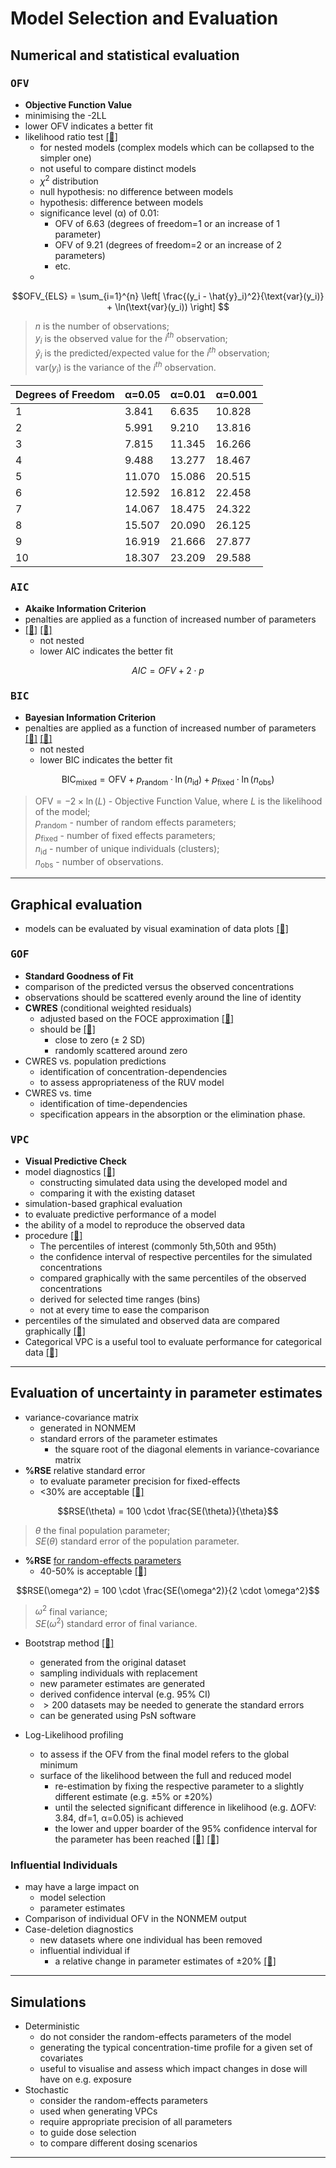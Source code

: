 # Model Selection and Evaluation
## Numerical and statistical evaluation 
### <kbd>**OFV**</kbd>
* **Objective Function Value**
* minimising the -2LL
* lower OFV indicates a better fit
* likelihood ratio test [[📖]](https://doi.org/10.1038%2Fpsp.2014.51 "2014_Owen")
    * for nested models (complex models which can be collapsed to the simpler one)
    * not useful to compare distinct models
    * $χ^2$ distribution
    * null hypothesis: no difference between models
    * hypothesis: difference between models
    * significance level (α) of 0.01: 
        * OFV of 6.63 (degrees of freedom=1 or an increase of 1 parameter)
        * OFV of 9.21 (degrees of freedom=2 or an increase of 2 parameters)
        * etc.
    * 

$$OFV_{ELS} = \sum_{i=1}^{n} \left[ \frac{(y_i - \hat{y}_i)^2}{\text{var}(y_i)} + \ln(\text{var}(y_i)) \right] $$
> $n$ is the number of observations; <br>
> $y_i$ is the observed value for the $i^{th}$ observation; <br>
> $\hat{y}_i$ is the predicted/expected value for the $i^{th}$ observation; <br>
> $\text{var}(y_i)$ is the variance of the $i^{th}$ observation.




| Degrees of Freedom | α=0.05 | α=0.01 | α=0.001|
|--------------------|--------|--------|--------|
| 1                  | 3.841  | 6.635  | 10.828 |
| 2                  | 5.991  | 9.210  | 13.816 |
| 3                  | 7.815  | 11.345 | 16.266 |
| 4                  | 9.488  | 13.277 | 18.467 |
| 5                  | 11.070 | 15.086 | 20.515 |
| 6                  | 12.592 | 16.812 | 22.458 |
| 7                  | 14.067 | 18.475 | 24.322 |
| 8                  | 15.507 | 20.090 | 26.125 |
| 9                  | 16.919 | 21.666 | 27.877 |
| 10                 | 18.307 | 23.209 | 29.588 |


### <kbd>**AIC**</kbd>
* **Akaike Information Criterion**
* penalties are applied as a function of increased number of parameters
* [[📖]](https://doi.org/10.1007/978-1-4612-1694-0_16 "1974_Akaike") [[📖]](https://doi.org/10.1007/b138744 "2006_Bonate") 
    * not nested 
    * lower AIC indicates the better fit 

$$AIC=OFV+2 \cdot p$$

### <kbd>**BIC**</kbd>
* **Bayesian Information Criterion**
* penalties are applied as a function of increased number of parameters [[📖]](http://dx.doi.org/10.1214/14-EJS890 "2014_Delattre") [[📖]](https://doi.org/10.1214/aos/1176344136 "1978_Schwarz")
    * not nested 
    * lower BIC indicates the better fit 

$$
\text{BIC}_{\text{mixed}} = \text{OFV} + p_{\text{random}} \cdot \ln(n_{\text{id}}) + p_{\text{fixed}} \cdot \ln(n_{\text{obs}})
$$
> $\text{OFV} = -2 \times \ln(L)$ - Objective Function Value, where $L$ is the likelihood of the model; <br>
> $p_{\text{random}}$ - number of random effects parameters; <br>
> $p_{\text{fixed}}$ - number of fixed effects parameters; <br>
> $n_{\text{id}}$ - number of unique individuals (clusters); <br>
> $n_{\text{obs}}$ - number of observations.

---


## Graphical evaluation
* models can be evaluated by visual examination of data plots [[📖]](https://doi.org/10.1007/bf01061469 "1992_Mandema")

### <kbd>**GOF**</kbd>
* **Standard Goodness of Fit**
* comparison of the predicted versus the observed concentrations
* observations should be scattered evenly around the line of identity
* **CWRES** (conditional weighted residuals)
    * adjusted based on the FOCE approximation [[📖]](https://doi.org/10.1007/s11095-007-9361-x "2007_Hooker")
    * should be [[📖]](https://doi.org/10.1038/psp.2013.14 "2013_Mould")
        * close to zero (± 2 SD)
        * randomly scattered around zero
* CWRES vs. population predictions
    * identification of concentration-dependencies
    * to assess appropriateness of the RUV model
* CWRES vs. time
    * identification of time-dependencies
    * specification appears in the absorption or the elimination phase.

### <kbd>**VPC**</kbd>
* **Visual Predictive Check**
* model diagnostics [[📖]](https://www.page-meeting.org/?abstract=1434 "2008_Karlsson")
    * constructing simulated data using the developed model and 
    * comparing it with the existing dataset 
* simulation-based graphical evaluation
* to evaluate predictive performance of a model
* the ability of a model to reproduce the observed data
* procedure [[📖]](https://doi.org/10.1208%2Fs12248-011-9255-z "2011_Bergstrand")
    * The percentiles of interest (commonly 5th,50th and 95th)
    * the confidence interval of respective percentiles for the simulated concentrations
    * compared graphically with the same percentiles of the observed concentrations
    * derived for selected time ranges (bins) 
    * not at every time to ease the comparison
* percentiles of the simulated and observed data are compared graphically [[📖]](https://www.page-meeting.org/?abstract=1434 "2008_Holford")
* Categorical VPC is a useful tool to evaluate performance for categorical data [[📖]](https://doi.org/10.1208/s12248-009-9112-5 "2009_Bergstrand")


---


## Evaluation of uncertainty in parameter estimates
* variance-covariance matrix 
    * generated in NONMEM
    * standard errors of the parameter estimates 
        *  the square root of the diagonal elements in variance-covariance matrix
* **%RSE** relative standard error
    * to evaluate parameter precision for fixed-effects
    * <30% are acceptable [[📖]](https://doi.org/10.1038%2Fpsp.2014.51 "2014_Owen")

$$RSE(\theta) = 100 \cdot \frac{SE(\theta)}{\theta}$$

> $θ$ the final population parameter; <br>
> $SE(θ)$ standard error of the population parameter.

* **%RSE** <u>for random-effects parameters</u>
    * 40-50% is acceptable [[📖]](https://doi.org/10.1038%2Fpsp.2014.51 "2014_Owen")

$$RSE(\omega^2) = 100 \cdot \frac{SE(\omega^2)}{2 \cdot \omega^2}$$

> $\omega^2$ final variance; <br>
> $SE(\omega^2)$ standard error of final variance.

* Bootstrap method [[📖]](https://doi.org/10.1016/j.cmpb.2005.04.005 "2005_Lindbom")
    * generated from the original dataset
    * sampling individuals with replacement
    * new parameter estimates are generated 
    * derived confidence interval (e.g. 95% CI)
    * $>200$ datasets may be needed to generate the standard errors
    * can be generated using PsN software

* Log-Likelihood profiling
    * to assess if the OFV from the final model refers to the global minimum
    * surface of the likelihood between the full and reduced model
        * re-estimation by fixing the respective parameter to a slightly different estimate (e.g. ±5% or ±20%) 
        * until the selected significant difference in likelihood (e.g. ΔOFV: 3.84, df=1, α=0.05) is achieved
        * the lower and upper boarder of the 95% confidence interval for the parameter has been reached [[📖]](https://doi.org/10.1038%2Fpsp.2014.51 "2014_Owen") [[📖]](https://uupharmacometrics.github.io/PsN/docs.html "2018_PsN_LLP")

### Influential Individuals
* may have a large impact on 
    * model selection
    * parameter estimates
* Comparison of individual OFV in the NONMEM output
* Case-deletion diagnostics
    * new datasets where one individual has been removed
    * influential individual if
        * a relative change in parameter estimates of ±20% [[📖]](https://doi.org/10.1007/b138744 "2011_Bonate")

---

## Simulations
* Deterministic
    * do not consider the random-effects parameters of the model
    * generating the typical concentration-time profile for a given set of covariates
    * useful to visualise and assess which impact changes in dose will have on e.g. exposure
* Stochastic
    * consider the random-effects parameters
    * used when generating VPCs
    * require appropriate precision of all parameters
    * to guide dose selection 
    * to compare different dosing scenarios

---


